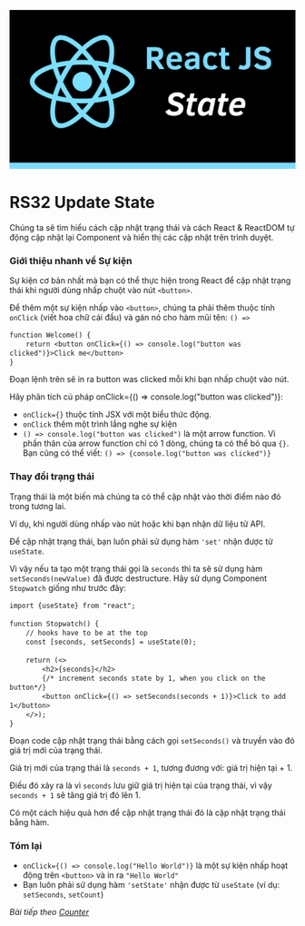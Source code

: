 ![Create-HTML-1](images/state.png) 

# RS32 Update State

Chúng ta sẽ tìm hiểu cách cập nhật trạng thái và cách React & ReactDOM tự động cập nhật lại Component và hiển thị các cập nhật trên trình duyệt.

### Giới thiệu nhanh về Sự kiện

Sự kiện cơ bản nhất mà bạn có thể thực hiện trong React để cập nhật trạng thái khi người dùng nhấp chuột vào nút `<button>`.

Để thêm một sự kiện nhấp vào `<button>`, chúng ta phải thêm thuộc tính `onClick` (viết hoa chữ cái đầu) và gán nó cho hàm mũi tên: `() =>`

```
function Welcome() {
    return <button onClick={() => console.log("button was clicked")}>Click me</button>
}
```

Đoạn lệnh trên sẽ in ra button was clicked mỗi khi bạn nhấp chuột vào nút.

Hãy phân tích cú pháp onClick={() => console.log("button was clicked")}:

- `onClick={}` thuộc tính JSX với một biểu thức động.
- `onClick` thêm một trình lắng nghe sự kiện
- `() => console.log("button was clicked")` là một arrow function. Vì phần thân của arrow function chỉ có 1 dòng, chúng ta có thể bỏ qua `{}`. Bạn cũng có thể viết: `() => {console.log("button was clicked")}`

### Thay đổi trạng thái

Trạng thái là một biến mà chúng ta có thể cập nhật vào thời điểm nào đó trong tương lai.

Ví dụ, khi người dùng nhấp vào nút hoặc khi bạn nhận dữ liệu từ API.

Để cập nhật trạng thái, bạn luôn phải sử dụng hàm `'set'` nhận được từ `useState`.

Vì vậy nếu ta tạo một trạng thái gọi là `seconds` thì ta sẽ sử dụng hàm `setSeconds(newValue)` đã được destructure. Hãy sử dụng Component `Stopwatch` giống như trước đây:

```
import {useState} from "react";

function Stopwatch() {
    // hooks have to be at the top
    const [seconds, setSeconds] = useState(0);

    return (<>
        <h2>{seconds}</h2>
        {/* increment seconds state by 1, when you click on the button*/}
        <button onClick={() => setSeconds(seconds + 1)}>Click to add 1</button>
    </>);
}
```

Đoạn code cập nhật trạng thái bằng cách gọi `setSeconds()` và truyền vào đó giá trị mới của trạng thái.

Giá trị mới của trạng thái là `seconds + 1`, tương đương với: giá trị hiện tại + 1.

Điều đó xảy ra là vì `seconds` lưu giữ giá trị hiện tại của trạng thái, vì vậy `seconds + 1` sẽ tăng giá trị đó lên 1.

Có một cách hiệu quả hơn để cập nhật trạng thái đó là cập nhật trạng thái bằng hàm.

### Tóm lại

- `onClick={() => console.log("Hello World")}` là một sự kiện nhấp hoạt động trên `<button>` và in ra `"Hello World"`
- Bạn luôn phải sử dụng hàm `'setState'` nhận được từ `useState` (ví dụ: `setSeconds`, `setCount`)

*Bài tiếp theo [Counter](/lesson/session/session_33_state_counter.md)*